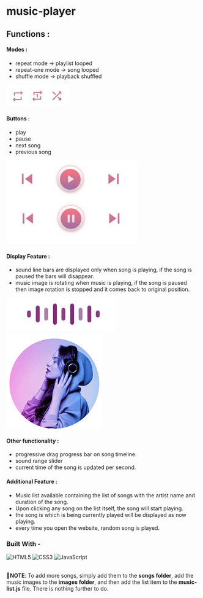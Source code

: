 # music-player

## Functions :
#### Modes :
- repeat mode -> playlist looped
- repeat-one mode -> song looped
- shuffle mode -> playback shuffled
<p>
    <img src="./readme_image/mode.jpg" alt="mode_img">
</p>

#### Buttons :
- play 
- pause 
- next song 
- previous song 
<p>
    <img src="./readme_image/prev_playpause_next.jpg" alt="prev_playpause_next">
</p>

#### Display Feature :
- sound line bars are displayed only when song is playing, if the song is paused the bars will disappear.
- music image is rotating when music is playing, if the song is paused then image rotation is stopped and it comes back to original position.
<div>
    <img src="./readme_image/sound bars.jpg" alt="prev_play_next" title="sound bars">
    <img src="./readme_image/image-rotation360.gif" alt="rotation360">
</div>

#### Other functionality :
- progressive drag progress bar on song timeline.
- sound range slider
- current time of the song is updated per second.

#### Additional Feature :
- Music list available containing the list of songs with the artist name and duration of the song.
- Upon clicking any song on the list itself, the song will start playing.
- the song is which is being currently played will be displayed as now playing.
- every time you open the website, random song is played.


### Built With - 
<div>
    <img alt="HTML5" src="https://img.shields.io/badge/-HTML5-E44D26?style=flat&logo=html5&logoColor=white"/>
    <img alt="CSS3" src="https://img.shields.io/badge/-CSS3-2965f1?style=flat&logo=css3&logoColor=white"/>
    <img alt="JavaScript" src="https://img.shields.io/badge/-JavaScript-F0DB4F?style=flat&logo=javascript&logoColor=white"/>
</div>
<br>

**📌NOTE**: To add more songs, simply add them to the **songs folder**, add the music images to the **images folder**, and then add the list item to the **music-list.js** file. There is nothing further to do.
